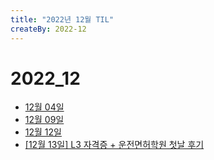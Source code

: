 ```yaml
---
title: "2022년 12월 TIL"
createBy: 2022-12
---
```


# 2022_12
 - [12월 04일](/sdhs/2212/221204.md)
 - [12월 09일](/sdhs/2212/221209.md)
 - [12월 12일](/sdhs/2212/221212.md)
 - [[12월 13일] L3 자격증 + 운전면허학원 첫날 후기](/sdhs/2212/221213.md)